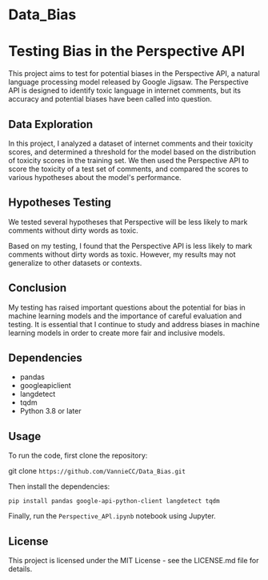 # Data_Bias
# Testing Bias in the Perspective API

This project aims to test for potential biases in the Perspective API, a natural language processing model released by Google Jigsaw. The Perspective API is designed to identify toxic language in internet comments, but its accuracy and potential biases have been called into question.

## Data Exploration

In this project, I analyzed a dataset of internet comments and their toxicity scores, and determined a threshold for the model based on the distribution of toxicity scores in the training set. We then used the Perspective API to score the toxicity of a test set of comments, and compared the scores to various hypotheses about the model's performance.

## Hypotheses Testing

We tested several hypotheses that Perspective will be less likely to mark comments without dirty words as toxic.

Based on my testing, I found that the Perspective API is less likely to mark comments without dirty words as toxic. However, my results may not generalize to other datasets or contexts.

## Conclusion

My testing has raised important questions about the potential for bias in machine learning models and the importance of careful evaluation and testing. It is essential that I continue to study and address biases in machine learning models in order to create more fair and inclusive models.

## Dependencies

- pandas
- googleapiclient
- langdetect
- tqdm
- Python 3.8 or later

## Usage

To run the code, first clone the repository:  

git clone `https://github.com/VannieCC/Data_Bias.git`

Then install the dependencies: 

```
pip install pandas google-api-python-client langdetect tqdm
```

Finally, run the `Perspective_APl.ipynb` notebook using Jupyter.

## License

This project is licensed under the MIT License - see the LICENSE.md file for details.
